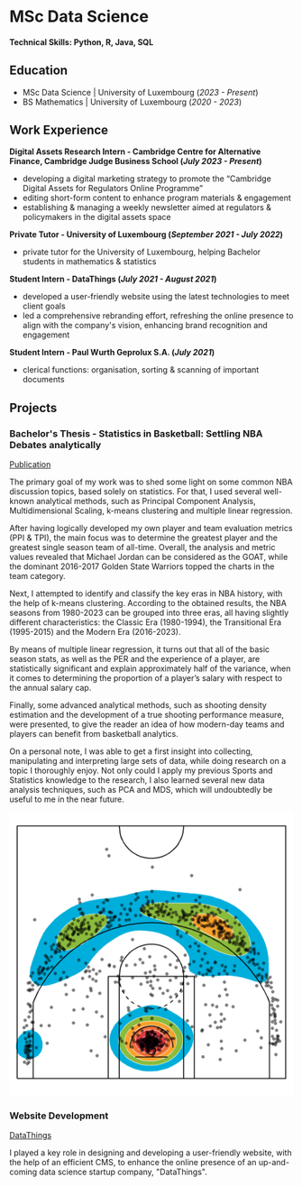 # MSc Data Science

#### Technical Skills: Python, R, Java, SQL

## Education
- MSc Data Science	| University of Luxembourg (_2023 - Present_)	 			        		
- BS Mathematics | University of Luxembourg (_2020 - 2023_)

## Work Experience
**Digital Assets Research Intern - Cambridge Centre for Alternative Finance, Cambridge Judge Business School (_July 2023 - Present_)**
- developing a digital marketing strategy to promote the “Cambridge Digital Assets for Regulators Online Programme”
- editing short-form content to enhance program materials & engagement
- establishing & managing a weekly newsletter aimed at regulators & policymakers in the digital assets space

**Private Tutor - University of Luxembourg (_September 2021 - July 2022_)**
- private tutor for the University of Luxembourg, helping Bachelor students in mathematics & statistics

**Student Intern - DataThings  (_July 2021 - August 2021_)**
- developed a user-friendly website using the latest technologies to meet client goals
- led a comprehensive rebranding effort, refreshing the online presence to align with the company's vision, enhancing brand recognition and engagement

**Student Intern - Paul Wurth Geprolux S.A. (_July 2021_)**
- clerical functions: organisation, sorting & scanning of important documents

## Projects
### Bachelor's Thesis - Statistics in Basketball: Settling NBA Debates analytically
[Publication](https://bodai.unibs.it/bdsports/wp-content/uploads/sites/2/2023/06/Tesi-OLIVER-JACK.pdf)

The primary goal of my work was to shed some light on some common NBA discussion topics, based solely on statistics. For that, I used several well-known analytical methods, such as Principal Component Analysis, Multidimensional Scaling, k-means clustering and multiple linear regression.

After having logically developed my own player and team evaluation metrics (PPI & TPI), the main focus was to determine the greatest player and the greatest single season team of all-time. Overall, the analysis and metric values revealed that Michael Jordan can be considered as the GOAT, while the dominant 2016-2017 Golden State Warriors topped the charts in the team category.

Next, I attempted to identify and classify the key eras in NBA history, with the help of k-means clustering. According to the obtained results, the NBA seasons from 1980-2023 can be grouped into three eras, all having slightly different characteristics: the Classic Era (1980-1994), the Transitional Era (1995-2015) and the Modern Era (2016-2023).

By means of multiple linear regression, it turns out that all of the basic season stats, as well as the PER and the experience of a player, are statistically significant and explain approximately half of the variance, when it comes to determining the proportion of a player’s salary with respect to the annual salary cap.

Finally, some advanced analytical methods, such as shooting density estimation and the development of a true shooting performance measure, were presented, to give the reader an idea of how modern-day teams and players can benefit from basketball analytics.

On a personal note, I was able to get a first insight into collecting, manipulating and interpreting large sets of data, while doing research on a topic I thoroughly enjoy. Not only could I apply my previous Sports and Statistics knowledge to the research, I also learned several new data analysis techniques, such as PCA and MDS, which will undoubtedly be useful to me in the near future.

![Spatial density estimation of Stephen Curry’s shooting performance in 2017-2018](/images/shot_chart.png)

### Website Development
[DataThings](https://datathings.com/)

I played a key role in designing and developing a user-friendly website, with the help of an efficient CMS, to enhance the online presence of an up-and-coming data science startup company, "DataThings".
